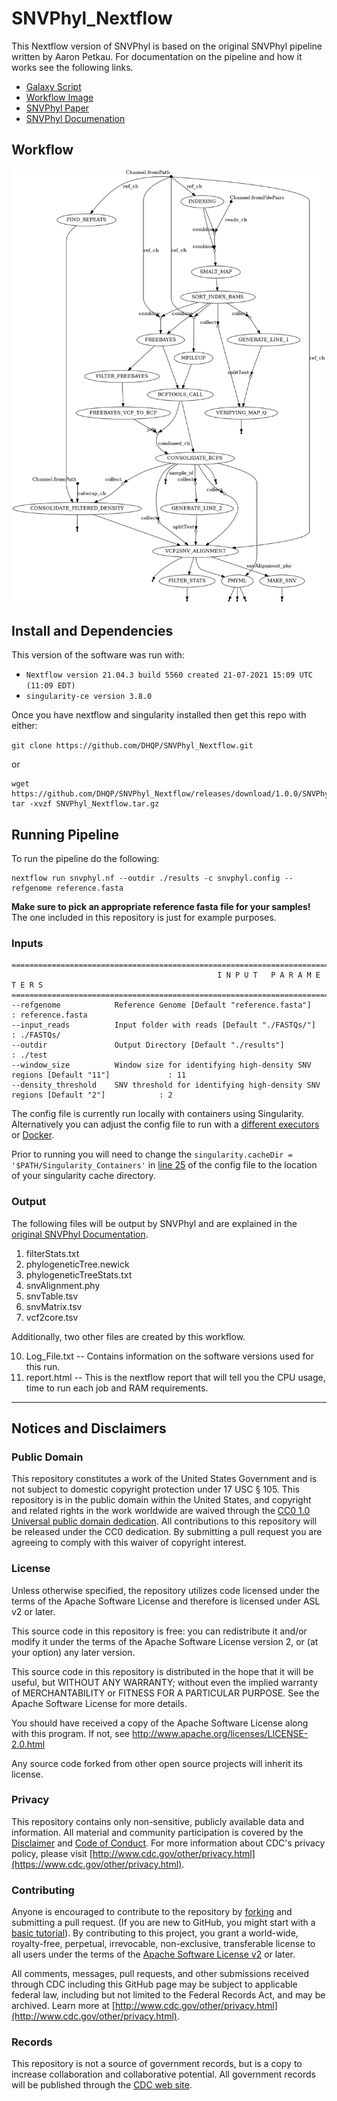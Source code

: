 # SNVPhyl_Nextflow

This Nextflow version of SNVPhyl is based on the original SNVPhyl pipeline written by Aaron Petkau. For documentation on the pipeline and how it works see the following links. 

- [Galaxy Script](https://github.com/phac-nml/snvphyl-galaxy/blob/development/docs/workflows/SNVPhyl/1.0.1/snvphyl-workflow-1.0.1.ga)
- [Workflow Image](https://snvphyl.readthedocs.io/en/latest/images/snvphyl-overview-galaxy.png)
- [SNVPhyl Paper](https://www.ncbi.nlm.nih.gov/pmc/articles/PMC5628696/)
- [SNVPhyl Documenation](https://phac-nml.github.io/irida-documentation/administrator/galaxy/pipelines/phylogenomics/)

## Workflow

![SNVPhyl DAG](https://github.com/DHQP/SNVPhyl_Nextflow/blob/main/SNVPhyl_DAG.png)

## Install and Dependencies

This version of the software was run with:
- `Nextflow version 21.04.3 build 5560 created 21-07-2021 15:09 UTC (11:09 EDT)`  
- `singularity-ce version 3.8.0`  

Once you have nextflow and singularity installed then get this repo with either:

`git clone https://github.com/DHQP/SNVPhyl_Nextflow.git`

or 

```
wget https://github.com/DHQP/SNVPhyl_Nextflow/releases/download/1.0.0/SNVPhyl_Nextflow.tar.gz
tar -xvzf SNVPhyl_Nextflow.tar.gz
```

## Running Pipeline

To run the pipeline do the following:

```
nextflow run snvphyl.nf --outdir ./results -c snvphyl.config --refgenome reference.fasta
```

**Make sure to pick an appropriate reference fasta file for your samples!** The one included in this repository is just for example purposes. 

### Inputs  

```
==============================================================================================================================
                                              I N P U T   P A R A M E T E R S
==============================================================================================================================
--refgenome            Reference Genome [Default "reference.fasta"]                                    : reference.fasta
--input_reads          Input folder with reads [Default "./FASTQs/"]                                   : ./FASTQs/
--outdir               Output Directory [Default "./results"]                                          : ./test
--window_size          Window size for identifying high-density SNV regions [Default "11"]             : 11
--density_threshold    SNV threshold for identifying high-density SNV regions [Default "2"]            : 2

```  

The config file is currently run locally with containers using Singularity. Alternatively you can adjust the config file to run with a [different executors](https://www.nextflow.io/docs/latest/executor.html) or [Docker](https://www.nextflow.io/docs/latest/docker.html). 

Prior to running you will need to change the `singularity.cacheDir = '$PATH/Singularity_Containers'` in [line 25](https://github.com/DHQP/SNVPhyl_Nextflow/blob/d400b20b4c147f11b3c1f456fcef83215bf16b56/snvphyl.config#L25) of the config file to the location of your singularity cache directory. 

### Output  

The following files will be output by SNVPhyl and are explained in the [original SNVPhyl Documentation](https://snvphyl.readthedocs.io/en/latest/user/output/).
1. filterStats.txt   
2. phylogeneticTree.newick    
3. phylogeneticTreeStats.txt
5. snvAlignment.phy  
6. snvTable.tsv
7. snvMatrix.tsv    
8. vcf2core.tsv

Additionally, two other files are created by this workflow. 

10. Log_File.txt -- Contains information on the software versions used for this run.
11. report.html  -- This is the nextflow report that will tell you the CPU usage, time to run each job and RAM requirements. 


---
## Notices and Disclaimers

### Public Domain
This repository constitutes a work of the United States Government and is not subject to domestic copyright protection under 17 USC § 105. This repository is in the public domain within the United States, and copyright and related rights in the work worldwide are waived through the [CC0 1.0 Universal public domain dedication](https://creativecommons.org/publicdomain/zero/1.0/). All contributions to this repository will be released under the CC0 dedication. By submitting a pull request you are agreeing to comply with this waiver of
copyright interest.

### License

Unless otherwise specified, the repository utilizes code licensed under the terms of the Apache Software License and therefore is licensed under ASL v2 or later.

This source code in this repository is free: you can redistribute it and/or modify it under the terms of the Apache Software License version 2, or (at your option) any later version.

This source code in this repository is distributed in the hope that it will be useful, but WITHOUT ANY WARRANTY; without even the implied warranty of MERCHANTABILITY or FITNESS FOR A PARTICULAR PURPOSE. See the Apache Software License for more details.

You should have received a copy of the Apache Software License along with this program. If not, see http://www.apache.org/licenses/LICENSE-2.0.html

Any source code forked from other open source projects will inherit its license.

### Privacy

This repository contains only non-sensitive, publicly available data and information. All material and community participation is covered by the [Disclaimer](https://github.com/CDCgov/template/blob/master/DISCLAIMER.md) and [Code of Conduct](https://github.com/CDCgov/template/blob/master/code-of-conduct.md). For more information about CDC's privacy policy, please visit [http://www.cdc.gov/other/privacy.html](https://www.cdc.gov/other/privacy.html).

### Contributing

Anyone is encouraged to contribute to the repository by [forking](https://help.github.com/articles/fork-a-repo) and submitting a pull request. (If you are new to GitHub, you might start with a [basic tutorial](https://help.github.com/articles/set-up-git)). By contributing to this project, you grant a world-wide, royalty-free, perpetual, irrevocable, non-exclusive, transferable license to all users under the terms of the [Apache Software License v2](http://www.apache.org/licenses/LICENSE-2.0.html) or later.

All comments, messages, pull requests, and other submissions received through CDC including this GitHub page may be subject to applicable federal law, including but not limited to the Federal Records Act, and may be archived. Learn more at [http://www.cdc.gov/other/privacy.html](http://www.cdc.gov/other/privacy.html).

### Records

This repository is not a source of government records, but is a copy to increase collaboration and collaborative potential. All government records will be published through the [CDC web site](http://www.cdc.gov).

